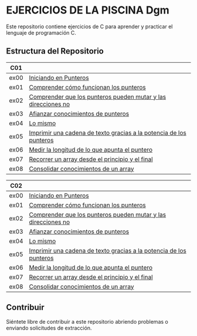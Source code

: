 # EJERCICIOS DE LA PISCINA Dgm

Este repositorio contiene ejercicios de C para aprender y practicar el lenguaje de programación C.

## Estructura del Repositorio


| **C01** |                                                 |
|---------|-------------------------------------------------|
| ex00    | [Iniciando en Punteros](c01/ex00)               |
| ex01    | [Comprender cómo funcionan los punteros](c01/ex01) |
| ex02    | [Comprender que los punteros pueden mutar y las direcciones no](c01/ex02) |
| ex03    | [Afianzar conocimientos de punteros](c01/ex03)   |
| ex04    | [Lo mismo](c01/ex04)                            |
| ex05    | [Imprimir una cadena de texto gracias a la potencia de los punteros](c01/ex05) |
| ex06    | [Medir la longitud de lo que apunta el puntero](c01/ex06) |
| ex07    | [Recorrer un array desde el principio y el final](c01/ex07) |
| ex08    | [Consolidar conocimientos de un array](c01/ex08) |

| **C02** |                                                 |
|---------|-------------------------------------------------|
| ex00    | [Iniciando en Punteros](c02/ex00)               |
| ex01    | [Comprender cómo funcionan los punteros](c02/ex01) |
| ex02    | [Comprender que los punteros pueden mutar y las direcciones no](c02/ex02) |
| ex03    | [Afianzar conocimientos de punteros](c02/ex03)   |
| ex04    | [Lo mismo](c02/ex04)                            |
| ex05    | [Imprimir una cadena de texto gracias a la potencia de los punteros](c02/ex05) |
| ex06    | [Medir la longitud de lo que apunta el puntero](c02/ex06) |
| ex07    | [Recorrer un array desde el principio y el final](c02/ex07) |
| ex08    | [Consolidar conocimientos de un array](c02/ex08) |


## Contribuir

Siéntete libre de contribuir a este repositorio abriendo problemas o enviando solicitudes de extracción.

